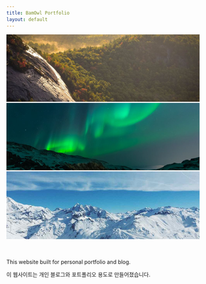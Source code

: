 ```yaml
---
title: BamOwl Portfolio
layout: default
---
```



<section class="portfolio-container">
<img src="assets/img/portfolio/img1.jpg" class="portfolioImg">
<div class="portfolioImg">
<img src="assets/img/portfolio/img3.jpg" >
</div>
<div class="portfolioImg">
<img src="assets/img/portfolio/img2.jpg" >
</div>
<div class="portfolioImg">
</div>
<div class="portfolioImg">
<img src="" >
</div>
<div class="portfolioImg">
</div>
<div class="portfolioImg">
<img src="" >
</div>
<div class="portfolioImg">
</div>

<!--Need magnifyig on hover the image to maximize the image size regarless the other content and showed the abstract under the image.-->


</section>


<section class="introduction">
    <p>This website built for personal portfolio and blog.</p>
    <p>이 웹사이트는 개인 블로그와 포트폴리오 용도로 만들어졌습니다.</p>
</section>